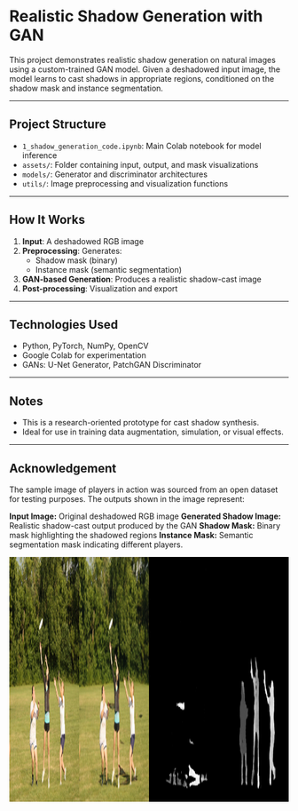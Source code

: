 # Realistic Shadow Generation with GAN

This project demonstrates realistic shadow generation on natural images using a custom-trained GAN model. Given a deshadowed input image, the model learns to cast shadows in appropriate regions, conditioned on the shadow mask and instance segmentation.

---

## Project Structure

- `1_shadow_generation_code.ipynb`: Main Colab notebook for model inference
- `assets/`: Folder containing input, output, and mask visualizations
- `models/`: Generator and discriminator architectures 
- `utils/`: Image preprocessing and visualization functions

---

## How It Works

1. **Input**: A deshadowed RGB image
2. **Preprocessing**: Generates:
   - Shadow mask (binary)
   - Instance mask (semantic segmentation)
3. **GAN-based Generation**: Produces a realistic shadow-cast image
4. **Post-processing**: Visualization and export

---

## Technologies Used

- Python, PyTorch, NumPy, OpenCV
- Google Colab for experimentation
- GANs: U-Net Generator, PatchGAN Discriminator

---

## Notes

- This is a research-oriented prototype for cast shadow synthesis.
- Ideal for use in training data augmentation, simulation, or visual effects.

---

## Acknowledgement

The sample image of players in action was sourced from an open dataset for testing purposes.
The outputs shown in the image represent:

**Input Image:** Original deshadowed RGB image
**Generated Shadow Image:** Realistic shadow-cast output produced by the GAN
**Shadow Mask:** Binary mask highlighting the shadowed regions
**Instance Mask:** Semantic segmentation mask indicating different players.


<img width="635" height="441" alt="Image" src="assets/output_img.png" />



